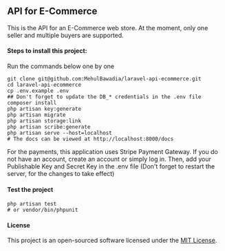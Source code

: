 ## API for E-Commerce

This is the API for an E-Commerce web store. At the moment, only one seller and multiple buyers are supported.

#### Steps to install this project:

Run the commands below one by one

```
git clone git@github.com:MehulBawadia/laravel-api-ecommerce.git
cd laravel-api-ecommerce
cp .env.example .env
## Don't forget to update the DB_* credentials in the .env file
composer install
php artisan key:generate
php artisan migrate
php artisan storage:link
php artisan scribe:generate
php artisan serve --host=localhost
# The docs can be viewed at http://localhost:8000/docs
```

For the payments, this application uses Stripe Payment Gateway.
If you do not have an account, create an account or simply log in.
Then, add your Publishable Key and Secret Key in the .env file
(Don't forget to restart the server, for the changes to take effect)

#### Test the project

```
php artisan test
# or vendor/bin/phpunit
```

#### License

This project is an open-sourced software licensed under the [MIT License](https://opensource.org/licenses/MIT).
